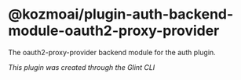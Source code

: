 # @kozmoai/plugin-auth-backend-module-oauth2-proxy-provider

The oauth2-proxy-provider backend module for the auth plugin.

_This plugin was created through the Glint CLI_
